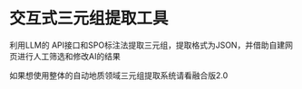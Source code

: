 # 交互式三元组提取工具
利用LLM的 API接口和SPO标注法提取三元组，提取格式为JSON，并借助自建网页进行人工筛选和修改AI的结果

如果想使用整体的自动地质领域三元组提取系统请看融合版2.0
